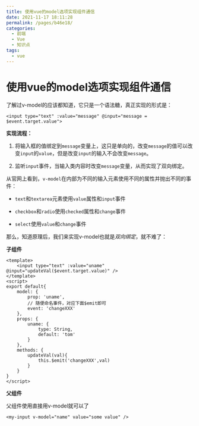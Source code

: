 ```yaml
---
title: 使用vue的model选项实现组件通信
date: 2021-11-17 18:11:28
permalink: /pages/b46e18/
categories:
  - 前端
  - Vue
  - 知识点
tags:
  - vue
---
```

# 使用vue的model选项实现组件通信

了解过v-model的应该都知道，它只是一个语法糖，真正实现的形式是：

```vue
<input type="text" :value="message" @input="message = $event.target.value">
```

**实现流程：**

1. 将输入框的值绑定到`message`变量上，这只是单向的，改变`message`的值可以改变`input`的`value`，但是改变`input`的输入不会改变`message`。

2. 监听`input`事件，当输入类内容时改变`message`变量，从而实现了双向绑定。

从官网上看到，`v-model`在内部为不同的输入元素使用不同的属性并抛出不同的事件：

* `text`和`textarea`元素使用`value`属性和`input`事件

* `checkbox`和`radio`使用`checked`属性和`change`事件

* `select`使用`value`和`change`事件

那么，知道原理后，我们来实现v-model也就是*双向绑定*，就不难了：

**子组件**

```vue
<template>
    <input type="text" :value="uname" @input="updateVal($event.target.value)" />
</template>
<script>
export default{
	model: {
        prop: 'uname',
        // 随便命名事件，对应下面$emit即可
        event: 'changeXXX'
    },
    props: {
        uname: {
            type: String,
            default: 'tom'
        }
    },
    methods: {
        updateVal(val){
            this.$emit('changeXXX',val)
        }
    }
}
</script>
```

**父组件**

父组件使用直接用v-model就可以了

```vue
<my-input v-model="name" value="some value" />
```

